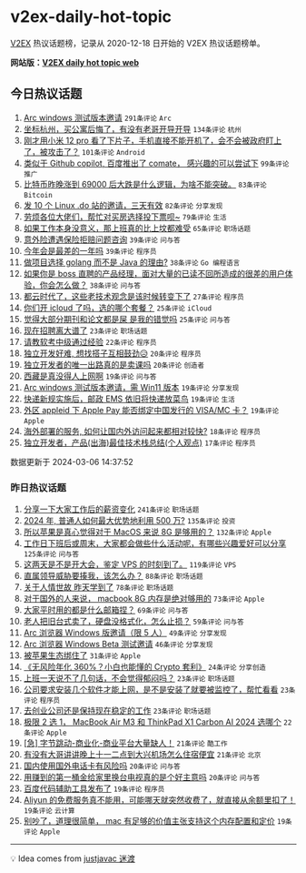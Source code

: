 # v2ex-daily-hot-topic

[V2EX](https://www.v2ex.com/) 热议话题榜，记录从 2020-12-18 日开始的 V2EX 热议话题榜单。

**网站版：[V2EX daily hot topic web](https://boojack.github.io/v2ex-daily-hot-topic-web/)**

## 今日热议话题

<!-- TODAY BEGIN -->

1. [Arc windows 测试版本邀请](https://www.v2ex.com/t/1020962) `291条评论` `Arc`
1. [坐标杭州，买公寓后悔了，有没有老哥开导开导](https://www.v2ex.com/t/1021002) `134条评论` `杭州`
1. [刚才用小米 12 pro 看了下片子，手机直接不能开机了，会不会被政府盯上了，被攻击了？](https://www.v2ex.com/t/1021086) `101条评论` `Android`
1. [类似于 Github copilot, 百度推出了 comate， 感兴趣的可以尝试下](https://www.v2ex.com/t/1020955) `99条评论` `推广`
1. [比特币昨晚涨到 69000 后大跌是什么逻辑，为啥不能突破。](https://www.v2ex.com/t/1020953) `83条评论` `Bitcoin`
1. [发 10 个 Linux .do 站的邀请，三天有效](https://www.v2ex.com/t/1020970) `82条评论` `分享发现`
1. [劳烦各位大佬们，帮忙对买房选择投下票呗~](https://www.v2ex.com/t/1020992) `79条评论` `生活`
1. [如果工作本身没意义，那上班真的比上坟都难受](https://www.v2ex.com/t/1021004) `65条评论` `职场话题`
1. [意外险遭遇保险拒赔问题咨询](https://www.v2ex.com/t/1021082) `39条评论` `问与答`
1. [今年会是最差的一年吗](https://www.v2ex.com/t/1021023) `39条评论` `程序员`
1. [做项目选择 golang 而不是 Java 的理由?](https://www.v2ex.com/t/1021175) `38条评论` `Go 编程语言`
1. [如果你是 boss 直聘的产品经理，面对大量的已读不回所造成的很差的用户体验，你会怎么做？](https://www.v2ex.com/t/1020945) `38条评论` `问与答`
1. [都云时代了，这些老技术观念是该时候转变下了](https://www.v2ex.com/t/1021131) `27条评论` `程序员`
1. [你们开 icloud 了吗，选的哪个套餐？](https://www.v2ex.com/t/1021156) `25条评论` `iCloud`
1. [觉得大部分期刊和论文都是屎 是我的错觉吗](https://www.v2ex.com/t/1020950) `25条评论` `问与答`
1. [现在招聘离大谱了](https://www.v2ex.com/t/1021184) `23条评论` `职场话题`
1. [请教软考中级通过经验](https://www.v2ex.com/t/1021110) `22条评论` `程序员`
1. [独立开发好难, 想找搭子互相鼓劲😥](https://www.v2ex.com/t/1021209) `20条评论` `程序员`
1. [独立开发者的唯一出路真的是卖课吗](https://www.v2ex.com/t/1021013) `20条评论` `创造者`
1. [西藏是真没得人上网啊](https://www.v2ex.com/t/1021181) `19条评论` `问与答`
1. [Arc windows 测试版本邀请，需 Win11 版本](https://www.v2ex.com/t/1021034) `19条评论` `分享发现`
1. [快递新规实施后，邮政 EMS 依旧将快递放菜鸟](https://www.v2ex.com/t/1021015) `19条评论` `生活`
1. [外区 appleid 下 Apple Pay 能否绑定中国发行的 VISA/MC 卡？](https://www.v2ex.com/t/1020993) `19条评论` `Apple`
1. [海外部署的服务, 如何让国内外访问起来都相对较快?](https://www.v2ex.com/t/1021192) `18条评论` `程序员`
1. [独立开发者，产品(出海)最佳技术栈总结(个人观点)](https://www.v2ex.com/t/1021172) `17条评论` `程序员`

数据更新于 2024-03-06 14:37:52

<!-- TODAY END -->

### 昨日热议话题

<!-- YESTERDAY BEGIN -->

1. [分享一下大家工作后的薪资变化](https://www.v2ex.com/t/1020638) `241条评论` `职场话题`
1. [2024 年, 普通人如何最大优势地利用 500 万?](https://www.v2ex.com/t/1020639) `135条评论` `投资`
1. [所以苹果是真心觉得对于 MacOS 来说 8G 是够用的？](https://www.v2ex.com/t/1020625) `132条评论` `Apple`
1. [工作日下班后或周末，大家都会做些什么活动呢，有哪些兴趣爱好可以分享](https://www.v2ex.com/t/1020637) `125条评论` `问与答`
1. [这两天是不是开大会，鉴定 VPS 的时刻到了。](https://www.v2ex.com/t/1020683) `119条评论` `VPS`
1. [直属领导威胁要揍我，该怎么办？](https://www.v2ex.com/t/1020754) `88条评论` `职场话题`
1. [关于人情世故 昨天学到了](https://www.v2ex.com/t/1020645) `78条评论` `职场话题`
1. [对于国外的人来说， macbook 8G 内存是绝对够用的](https://www.v2ex.com/t/1020715) `73条评论` `Apple`
1. [大家平时用的都是什么邮箱捏？](https://www.v2ex.com/t/1020706) `69条评论` `问与答`
1. [老人把旧台式卖了，硬盘没格式化，怎么止损？](https://www.v2ex.com/t/1020733) `59条评论` `问与答`
1. [Arc 浏览器 Windows 版邀请（限 5 人）](https://www.v2ex.com/t/1020899) `49条评论` `分享发现`
1. [Arc 浏览器 Windows Beta 测试邀请](https://www.v2ex.com/t/1020905) `46条评论` `分享发现`
1. [被苹果生态绑住了](https://www.v2ex.com/t/1020840) `31条评论` `Apple`
1. [《无风险年化 360%？小白也能懂的 Crypto 套利》](https://www.v2ex.com/t/1020859) `24条评论` `分享创造`
1. [上班一天说不了几句话，不会觉得郁闷吗？](https://www.v2ex.com/t/1020854) `23条评论` `职场话题`
1. [公司要求安装几个软件才能上网，是不是安装了就要被监控了，帮忙看看](https://www.v2ex.com/t/1020804) `23条评论` `程序员`
1. [去创业公司还是保持现在稳定的工作](https://www.v2ex.com/t/1020650) `23条评论` `职场话题`
1. [极限 2 选 1， MacBook Air M3 和 ThinkPad X1 Carbon AI 2024 选哪个](https://www.v2ex.com/t/1020891) `22条评论` `Apple`
1. [[急] 字节跳动-商业化-商业平台大量缺人！](https://www.v2ex.com/t/1020784) `21条评论` `酷工作`
1. [有没有大哥讲讲晚上十一二点到大兴机场怎么住宿便宜](https://www.v2ex.com/t/1020641) `21条评论` `北京`
1. [国内使用国外电话卡有风险吗](https://www.v2ex.com/t/1020901) `20条评论` `问与答`
1. [用赚到的第一桶金给家里换台电视真的是个好主意吗](https://www.v2ex.com/t/1020697) `20条评论` `问与答`
1. [百度代码辅助工具发布了](https://www.v2ex.com/t/1020882) `19条评论` `程序员`
1. [Aliyun 的免费服务真不能用，可能哪天就突然收费了，就直接从余额里扣了！](https://www.v2ex.com/t/1020744) `19条评论` `云计算`
1. [别吵了，道理很简单， mac 有足够的价值主张支持这个内存配置和定价](https://www.v2ex.com/t/1020734) `19条评论` `Apple`

<!-- YESTERDAY END -->

---

💡 Idea comes from [justjavac 迷渡](https://github.com/justjavac/)
